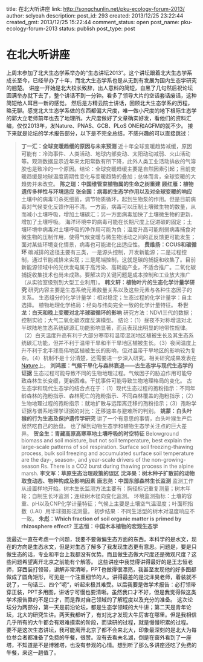 title: 在北大听讲座
link: http://songchunlin.net/pku-ecology-forum-2013/
author: sclyeah
description: 
post_id: 293
created: 2013/12/25 23:22:44
created_gmt: 2013/12/25 15:22:44
comment_status: open
post_name: pku-ecology-forum-2013
status: publish
post_type: post

# 在北大听讲座

上周末参加了北大生态学系举办的“生态讲坛2013”。这个讲坛跟着北大生态学系成长至今，已经举办了十年，而北大生态学系也是从无到有发展为国内生态学研究的翘楚。 讲座一开始是北大校长致辞，出人意料的简短，自黑了几句然后祝论坛圆满举办就下去了，整个讲话不到一分钟。看多了领导大片的空话套话废话，这种简短给人耳目一新的感觉。 然后是方精云院士讲话，回顾北大生态学系的历程，略无聊。感觉北大生态学系做的东西都偏大尺度，唯一做小尺度的地下根际生态学的郭大立老师前年也去了地理所。大尺度做好了文章确实好发，看他们的资料汇编，仅仅2013年，发Nature、PNAS、GCB、PLoS ONE和AGFM的就不少。 接下来就是论坛的学术报告部分，以下是不完全总结，不感兴趣的可以直接跳过： 

> **丁一汇：全球变暖趋缓的原因与未来预测** 近十年全球变暖趋势减缓，原因可能有：冷海事件、人类活动、地球内部变动、太阳动动减弱、火山活动等。观测数据显示近年来太阳常数有所下降，此外人类工业活动排放的气溶胶也是致冷的一个原因。结论：全球变暖趋缓主要是自然因素引起；目前变暖趋缓是地球温度周期性变化与变暖趋势的叠加；总体而言，全球变暖的大趋势并未改变。 **陈之瑞：中国维管束植物属的生命之树重建** **顾红雁：植物遗传多样性与环境适应** **张全国：病毒的生态学作用以及对全球变暖的响应** 土壤中的病毒可杀死细菌，调节物质循环，起到生物泵的作用。但是目前病毒对气候变化反馈作用不清。一方面，病毒可以压制土壤微生物的数量，从而减小土壤呼吸，增加土壤碳汇；另一方面病毒加快了土壤微生物的更新，增加了土壤呼吸。 海洋环境中的病毒可能在长期尺度上促进碳的固定；土壤环境中病毒对土壤呼吸的净作用可能为负；温度升高可能削弱病毒捕食对微生物的压制作用，使得气候变暖与微生物活动之间的正反馈更可能发生；面对某些环境变化情景，病毒也可能进化出适应性。 **费维扬：CCUS和碳循环** 碳减排的途径主要有三类，一是源头控制，开发新能源；二是过程控制，通过节能减排来实现；三是尾端控制，这就是碳的捕捉和收集了。目前新能源领域中的光伏发电属于高污染、高耗能产业，不适合推广。二氧化碳捕捉收集技术也尚未成熟。要解决的关键问题是成本控制和工业放大推广（从实验室级别到大型工业利用）。 **韩文轩：植物叶片的生态化学计量学研究** 研究内容主要是生态系统元素数量关系以及这些元素与各种生态因子的关系。 生态组分的化学计量学：相对稳定；生态过程的化学计量学：自主选择。 植物地理化学格局：经向与纬向完全一致的化学计量特征。 **朴世龙：白天和晚上变暖对北半球碳循环的影响** 研究方法：NDVI三代的数据；控制实验；大气二氧化碳浓度反演模型。 结论：（1）昼夜不对称增温对北半球陆地生态系统碳源汇功能影响显著，而且表现出明显的地带性规律。（2）白天温度升高有利于大部分寒带和温带湿润地区植被生长及其生态系统碳汇功能，但并不利于温带干旱和半干旱地区植被生长。（3）夜间温度上升不利于北半球高伟地区植被生长的影响，但对温带干旱地区的影响较为复杂。（4）机制不是十分清楚，还需要进一步深入研究。相关研究成果发表在[Nature](http://www.nature.com/nature/journal/v501/n7465/full/nature12434.html)上。 **刘鸿雁：气候干旱化与森林衰退——古生态学与现代生态学的证据** 生态过程可能导致不同的生物地理过程。气候因子的胁迫作用可能导致森林生长变缓，更新困难。干扰事件可能导致生物地理格局的变化。 古生态学和现代生态学的结合点在于：（1）现代生态过程的孢粉指示：不同年龄森林的孢粉指示、森林死亡的孢粉指示、不同森林覆盖的孢粉指示；（2）生物地理过程的孢粉指示：就地扩散与远距离迁移的孢粉指示；（3）孢粉学证据与谱系地理学证据的对比：迁移速率与避难所的判别。 **姚蒙：白头叶猴的行为生态及保护遗传学研究** 讲了一个有意思的事情，白头叶猴生产后居然吃自己的胎盘。 也了解到动物生态学和植物生态学关注点的巨大差异。 **贺金生：青藏高原高寒草地土壤呼吸的时空特征** Belowground biomass and soil moisture, but not soil temperature, best explain the large-scale patterns of soil respiration. Surface soil freezing-thawing process, bulk soil freezing and accumulated surface soil temperature are the day-, season-, and year-scale drivers of the non-growing-season Rs. There is a CO2 burst during thawing process in the alpine marsh. **李文军：草原生态治理政策的误区** **沈泽昊：树木种子扩散前的动物取食动态、物种构成及影响因素** **唐志尧：中国东部森林生长监测** 监测工作从设置样地开始。树木生长监测方法主要有：胸径标记重复测量；树木年轮；自制生长环监测；连续树木径向变化监测。 环境监测指标：土壤的容重、pH以及CNP化学计量特征；气候上主要是土壤空气温湿度；叶面积指数（LAI）用半球摄影法测量。 初步结果：不同生活型的树木对温度响应不一致。 **朱彪：Which fraction of soil organic matter is primed by rhizosphere effect?** **王志恒：中国木本植物的宏观生态学**

我最近一直在考虑一个问题，我要不要做偏生态方面的东西。本科学的是水文，现在的方向是生态水文，但是对生态了解多了我发现生态更有意思。问题是，要是只做生态的话，专业和平台上我都没有优势。而且做生态做大尺度还是微观尺度？这些问题希望离开北京之前能有个解答。 这些讲座中我觉得讲得最好的是王志恒老师，穿西装打领带，讲解非常清晰，PPT也做得很漂亮，我甚至发现他的好多图都做成了圆角矩形，可见是一个注重细节的人。讲得最差的是沈泽昊老师，着装就不说了，一句话三、四个”呃“，听起来极其难受。以后我要是做学术报告：必打领带穿正装，PPT多用图，讲话宁可慢也要清晰。虽然我口才不好，但是我觉得做这类学术报告靠的不是口才，而是靠对自己领域的了解程度以及充分的准备。 这次论坛分为两部分，第一天是前沿论坛，都是生态学领域的大牛讲；第二天是青年论坛，北大的研究生讲。两天我都听了，有对比才发现大牛厉害在哪里。但是我相信几乎所有的大牛都会有艰难摸索的阶段，而读研的过程，就是慢慢积累的过程。 要不是这次生态讲坛，我可能离开北京了都不会来北大，印象最深刻的是北大为每位参会者都准备了免费的午餐，很赞。没有去看未名湖，倒是在窗外看到了一座塔，不知道是不是博雅塔，也没有参观的心情。想到听了那么多讲座还吃了免费的午餐，来这一趟值了。